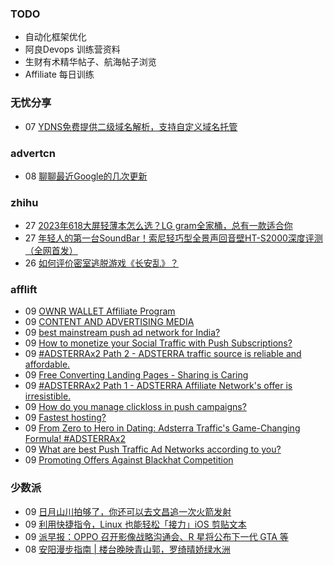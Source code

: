 ### TODO
-  自动化框架优化
-  阿良Devops 训练营资料
-  生财有术精华帖子、航海帖子浏览
-  Affiliate 每日训练

### 无忧分享
<!-- ruyo:START -->
-  07 [YDNS免费提供二级域名解析，支持自定义域名托管](https://51.ruyo.net/18529.html)<!-- ruyo:END -->

### advertcn
<!-- advertcn:START -->
-  08 [聊聊最近Google的几次更新](https://www.advertcn.com/forum.php?mod=viewthread&tid=112856)<!-- advertcn:END -->

### zhihu
<!-- zhihu:START -->
-  27 [2023年618大屏轻薄本怎么选？LG gram全家桶，总有一款适合你](http://zhuanlan.zhihu.com/p/632641888?utm_campaign=rss&utm_medium=rss&utm_source=rss&utm_content=title)
-  27 [年轻人的第一台SoundBar！索尼轻巧型全景声回音壁HT-S2000深度评测（全网首发）](http://zhuanlan.zhihu.com/p/630990296?utm_campaign=rss&utm_medium=rss&utm_source=rss&utm_content=title)
-  26 [如何评价密室逃脱游戏《长安乱》？](http://www.zhihu.com/question/563950552/answer/3045961312?utm_campaign=rss&utm_medium=rss&utm_source=rss&utm_content=title)<!-- zhihu:END -->

### afflift
<!-- afflift:START -->
-  09 [OWNR WALLET Affiliate Program](https://afflift.com/f/threads/ownr-wallet-affiliate-program.9733/)
-  09 [CONTENT AND ADVERTISING MEDIA](https://afflift.com/f/threads/content-and-advertising-media.11793/)
-  09 [best mainstream push ad network for India?](https://afflift.com/f/threads/best-mainstream-push-ad-network-for-india.10906/)
-  09 [How to monetize your Social Traffic with Push Subscriptions?](https://afflift.com/f/threads/how-to-monetize-your-social-traffic-with-push-subscriptions.10271/)
-  09 [#ADSTERRAx2 Path 2 - ADSTERRA traffic source is reliable and affordable.](https://afflift.com/f/threads/adsterrax2-path-2-adsterra-traffic-source-is-reliable-and-affordable.11986/)
-  09 [Free Converting Landing Pages - Sharing is Caring](https://afflift.com/f/threads/free-converting-landing-pages-sharing-is-caring.11979/)
-  09 [#ADSTERRAx2 Path 1 - ADSTERRA Affiliate Network&#39;s offer is irresistible.](https://afflift.com/f/threads/adsterrax2-path-1-adsterra-affiliate-networks-offer-is-irresistible.11985/)
-  09 [How do you manage clickloss in push campaigns?](https://afflift.com/f/threads/how-do-you-manage-clickloss-in-push-campaigns.11982/)
-  09 [Fastest hosting?](https://afflift.com/f/threads/fastest-hosting.11983/)
-  09 [From Zero to Hero in Dating: Adsterra Traffic&#39;s Game-Changing Formula! #ADSTERRAx2](https://afflift.com/f/threads/from-zero-to-hero-in-dating-adsterra-traffics-game-changing-formula-adsterrax2.11962/)
-  09 [What are best Push Traffic Ad Networks according to you?](https://afflift.com/f/threads/what-are-best-push-traffic-ad-networks-according-to-you.11953/)
-  09 [Promoting Offers Against Blackhat Competition](https://afflift.com/f/threads/promoting-offers-against-blackhat-competition.11970/)<!-- afflift:END -->

### 少数派
<!-- sspai:START -->
-  09 [日月山川拍够了，你还可以去文昌追一次火箭发射](https://sspai.com/post/84216)
-  09 [利用快捷指令，Linux 也能轻松「接力」iOS 剪贴文本](https://sspai.com/post/84133)
-  09 [派早报：OPPO 召开影像战略沟通会、R 星将公布下一代 GTA 等](https://sspai.com/post/84287)
-  08 [安阳漫步指南 | 楼台晚映青山郭，罗绮晴娇绿水洲](https://sspai.com/post/84241)<!-- sspai:END -->
